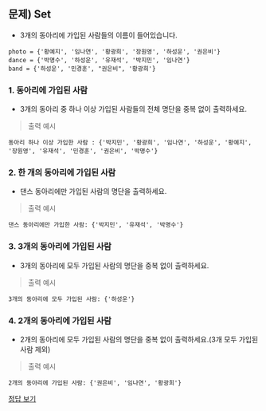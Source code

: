 ## 문제) Set

* 3개의 동아리에 가입된 사람들의 이름이 들어있습니다.
```
photo = {'황예지', '임나연', '황광희', '장원영', '하성운', '권은비'}
dance = {'박명수', '하성운', '유재석', '박지민', '임나연'}
band = {'하성운', '민경훈', "권은비", '황광희'}
```

### 1. 동아리에 가입된 사람
* 3개의 동아리 중 하나 이상 가입된 사람들의 전체 명단을 중복 없이 출력하세요.

> 출력 예시

```
동아리 하나 이상 가입한 사람 : {'박지민', '황광희', '임나연', '하성운', '황예지', '장원영', '유재석', '민경훈', '권은비', '박명수'}
```

### 2. 한 개의 동아리에 가입된 사람
* 댄스 동아리에만 가입된 사람의 명단을 출력하세요.

> 출력 예시

```
댄스 동아리에만 가입한 사람: {'박지민', '유재석', '박명수'}
```

### 3. 3개의 동아리에 가입된 사람
* 3개의 동아리에 모두 가입된 사람의 명단을 중복 없이 출력하세요.

> 출력 예시

```
3개의 동아리에 모두 가입된 사람: {'하성운'}
```

### 4. 2개의 동아리에 가입된 사람
* 2개의 동아리에 모두 가입된 사람의 명단을 중복 없이 출력하세요.(3개 모두 가입된 사람 제외)

> 출력 예시

```
2개의 동아리에 가입된 사람: {'권은비', '임나연', '황광희'}
```

[정답 보기](quiz01.py)
